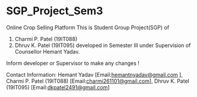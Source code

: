 # SGP_Project_Sem3
Online Crop Selling Platform
This is Student Group Project(SGP) of
1. Charmi P. Patel (19IT088)
2. Dhruv K. Patel (19IT095)
developed in Semester III under Supervision of Counsellor Hemant Yadav.

Inform developer or Supervisor to make any changes !

Contact Information:
Hemant Yadav [Email:hemantnyadav@gmail.com ],
Charmi P. Patel (19IT088)  [Email:charmi261101@gmail.com],
Dhruv K. Patel (19IT095)  [Email:dkpatel2491@gmail.com]
